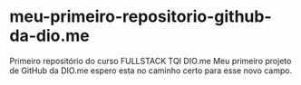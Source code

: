 # meu-primeiro-repositorio-github-da-dio.me
Primeiro repositório do curso FULLSTACK TQI DIO.me
Meu primeiro projeto de GitHub da DIO.me espero esta no caminho certo para esse novo campo.
